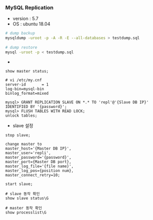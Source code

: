 ### MySQL Replication 

+ version : 5.7
+ OS : ubuntu 18.04

```bash
# dump backup
mysqldump -uroot -p -A -R -E --all-databases > testdump.sql
   
# dump restore
mysql -uroot -p < testdump.sql
```



+ 
```
show master status;

# vi /etc/my.cnf
server-id       = 1
log-bin=mysql-bin
binlog_format=mixed

mysql> GRANT REPLICATION SLAVE ON *.* TO 'repl'@'{Slave DB IP}' IDENTIFIED BY '{password}';
mysql> FLUSH TABLES WITH READ LOCK;
unlock tables;
```
   
   
+ slave 설정
```mysql
stop slave;
   
change master to
master_host='{Master DB IP}',
master_user='repli',
master_password='{password}',
master_port={Master DB port},
master_log_file='{file name}',
master_log_pos={position num},
master_connect_retry=10;
   
start slave;
```

```mysql
# slave 동작 확인
show slave status\G

# master 동작 확인
show processlist\G
```


